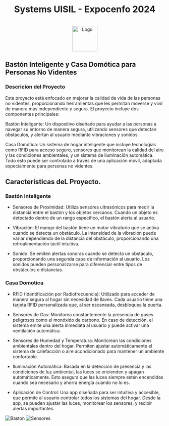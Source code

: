 <!-- PROJECT LOGO -->
<h1 align="center">Systems UISIL - Expocenfo 2024</h1> 
<br />
<div align="center">
  <a href="https://github.com/fabbileon23/SystemsUISIL-Expocenfo">
    <img src="/OlimpiadasPZ/Images/Logo.jpg" alt="Logo" width="80" height="80">
  </a>
</div>

## Bastón Inteligente y Casa Domótica para Personas No Videntes
### Descricion del Proyecto
Este proyecto está enfocado en mejorar la calidad de vida de las personas no videntes, proporcionando herramientas que les permitan moverse y vivir de manera más independiente y segura. El proyecto incluye dos componentes principales:

Bastón Inteligente: Un dispositivo diseñado para ayudar a las personas a navegar su entorno de manera segura, utilizando sensores que detectan obstáculos, y alertan al usuario mediante vibraciones y sonidos.

Casa Domótica: Un sistema de hogar inteligente que incluye tecnologías como RFID para acceso seguro, sensores que monitorean la calidad del aire y las condiciones ambientales, y un sistema de iluminación automática. Todo esto puede ser controlado a través de una aplicación móvil, adaptada especialmente para personas no videntes.


## Caracteristicas deL Proyecto.
### Bastón Inteligente
* Sensores de Proximidad:
Utiliza sensores ultrasónicos para medir la distancia entre el bastón y los objetos cercanos.
Cuando un objeto es detectado dentro de un rango específico, el bastón alerta al usuario.

* Vibración:
El mango del bastón tiene un motor vibratorio que se activa cuando se detecta un obstáculo.
La intensidad de la vibración puede variar dependiendo de la distancia del obstáculo, proporcionando una retroalimentación táctil intuitiva.

* Sonido:
Se emiten alertas sonoras cuando se detecta un obstáculo, proporcionando una segunda capa de información al usuario.
Los sonidos pueden personalizarse para diferenciar entre tipos de obstáculos o distancias.

### Casa Domotica
* RFID (Identificación por Radiofrecuencia):
Utilizado para acceder de manera segura al hogar sin necesidad de llaves.
Cada usuario tiene una tarjeta RFID personalizada que, al ser escaneada, desbloquea la puerta.

* Sensores de Gas:
Monitorea constantemente la presencia de gases peligrosos como el monóxido de carbono.
En caso de detección, el sistema emite una alerta inmediata al usuario y puede activar una ventilación automática.

* Sensores de Humedad y Temperatura:
Monitorean las condiciones ambientales dentro del hogar.
Permiten ajustar automáticamente el sistema de calefacción o aire acondicionado para mantener un ambiente confortable.

* Iluminación Automática:
Basada en la detección de presencia y las condiciones de luz ambiental, las luces se encienden y apagan automáticamente.
Esto asegura que las luces siempre estén encendidas cuando sea necesario y ahorra energía cuando no lo es.

* Aplicación de Control:
Una app diseñada para ser intuitiva y accesible, que permite al usuario controlar todos los sistemas del hogar.
Desde la app, se pueden ajustar las luces, monitorear los sensores, y recibir alertas importantes.


![Baston](https://github.com/user-attachments/assets/8032e9e8-ccab-4138-951f-e7f8178e97e9) ![Sensores](https://github.com/user-attachments/assets/d9186088-a120-46ae-89d6-0c751467c445)


